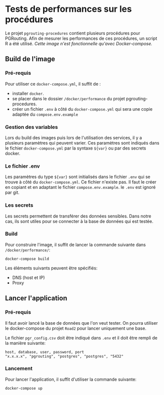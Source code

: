 # Tests de performances sur les procédures

Le projet `pgrouting-procedures` contient plusieurs procédures pour PGRouting. Afin de mesurer les performances de ces procédures, un script R a été utilisé. *Cette image n'est fonctionnelle qu'avec Docker-compose.*


## Build de l'image

### Pré-requis

Pour utiliser ce `docker-compose.yml`, il suffit de :
- installer `docker`.
- se placer dans le dossier `/docker/performance` du projet pgrouting-procedures.
- créer un fichier `.env` à côté du `docker-compose.yml` qui sera une copie adaptée du `compose.env.example`

### Gestion des variables

Lors du build des images puis lors de l'utilisation des services, il y a plusieurs paramètres qui peuvent varier. Ces paramètres sont indiqués dans le fichier `docker-compose.yml` par la syntaxe `${var}` ou par des secrets docker.

### Le fichier .env

Les paramètres du type `${var}` sont initialisés dans le fichier `.env` qui se trouve à côté du `docker-compose.yml`. Ce fichier n'existe pas. Il faut le créer en copiant et en adaptant le fichier `compose.env.example`. le `.env` est ignoré par git.

### Les secrets

Les secrets permettent de transférer des données sensibles. Dans notre cas, ils sont utiles pour se connecter à la base de données qui est testée.

### Build

Pour construire l'image, il suffit de lancer la commande suivante dans `/docker/performance/`:
```
docker-compose build
```

Les éléments suivants peuvent être spécifiés:
- DNS (host et IP)
- Proxy

## Lancer l'application

### Pré-requis

Il faut avoir lancé la base de données que l'on veut tester. On pourra utiliser le docker-compose du projet `Road2` pour lancer uniquement une base.

Le fichier `pgr_config.csv` doit être indiqué dans `.env` et il doit être rempli de la manière suivante:
```
host, database, user, password, port
"x.x.x.x", "pgrouting", "postgres", "postgres", "5432"
```



### Lancement

Pour lancer l'application, il suffit d'utiliser la commande suivante:
```
docker-compose up
```
